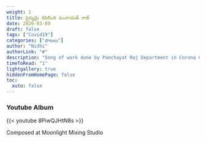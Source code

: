 ```yaml
---
weight: 1
title: సైన్యమై కదిలింది పంచాయత్ రాజ్
date: 2020-03-09 
draft: false
tags: ["Covid19"]
categories: ["పాటలు"]
author: "Nidhi"
authorLink: "#"
description: "Song of work done by Panchayat Raj Department in Corona Crisis"
timeToRead: "1" 
lightgallery: true
hiddenFromHomePage: false 
toc:
  auto: false
---
```

### Youtube Album

{{< youtube 8PiwQJHtN8s >}}

Composed at Moonlight Mixing Studio 